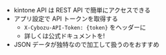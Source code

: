 * kintone API は REST API で簡単にアクセスできる
* アプリ設定で API トークンを取得する
  - `X-Cybozu-API-Token: {token}` をヘッダーに
  - 詳しくは公式ドキュメントを!
* JSON データが独特なので加工して扱うのをおすすめ
